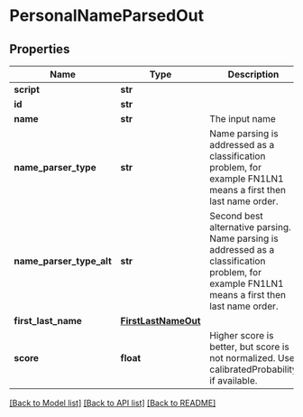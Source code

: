 # PersonalNameParsedOut

## Properties
Name | Type | Description | Notes
------------ | ------------- | ------------- | -------------
**script** | **str** |  | [optional] 
**id** | **str** |  | [optional] 
**name** | **str** | The input name | [optional] 
**name_parser_type** | **str** | Name parsing is addressed as a classification problem, for example FN1LN1 means a first then last name order. | [optional] 
**name_parser_type_alt** | **str** | Second best alternative parsing. Name parsing is addressed as a classification problem, for example FN1LN1 means a first then last name order. | [optional] 
**first_last_name** | [**FirstLastNameOut**](FirstLastNameOut.md) |  | [optional] 
**score** | **float** | Higher score is better, but score is not normalized. Use calibratedProbability if available.  | [optional] 

[[Back to Model list]](../README.md#documentation-for-models) [[Back to API list]](../README.md#documentation-for-api-endpoints) [[Back to README]](../README.md)


